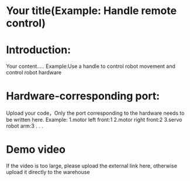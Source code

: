 # Your title(Example: Handle remote control)

# Introduction:
Your content.....
Example:Use a handle to control robot movement and control robot hardware

# Hardware-corresponding port:
Upload your code，Only the port corresponding to the hardware needs to be written here.
Example:
   1.motor left front:1
   2.motor right front:2
   3.servo robot arm:3
   .
   .
   .

# Demo video
If the video is too large, please upload the external link here, otherwise upload it directly to the warehouse
   
